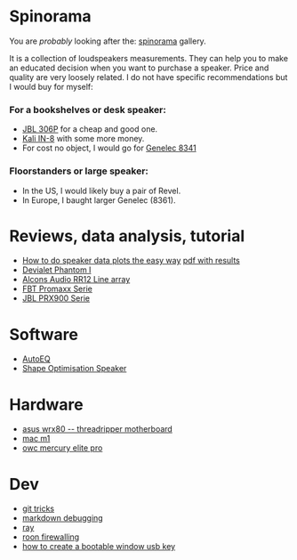 # Spinorama

You are *probably* looking after the: [spinorama](https://www.spinorama.org/) gallery.

It is a collection of loudspeakers measurements. They can
help you to make an educated decision when you want to purchase a
speaker. Price and quality are very loosely related. I do not have 
specific recommendations but I would buy for myself:

### For a bookshelves or desk speaker:
- [JBL 306P](https://pierreaubert.github.io/spinorama/JBL%20306P%20Mark%20ii/ASR/index_asr.html)
  for a cheap and good one.
- [Kali IN-8](https://pierreaubert.github.io/spinorama/Kali%20IN-8/ASR/index_asr.html)
  with some more money.
- For cost no object, I would go for [Genelec 8341](https://pierreaubert.github.io/spinorama/Genelec%208341A/ASR/index_asr.html)

### Floorstanders or large speaker:

- In the US, I would likely buy a pair of Revel.
- In Europe, I baught larger Genelec (8361).

# Reviews, data analysis, tutorial

- [How to do speaker data plots the easy way](/blog/tutorial/easyplot/easyplot.md) [pdf with results](/blog/tutorial/easyplot/easyplot.pdf) 
- [Devialet Phantom I](/blog/reviews/20230910-Devialet-Phantom/index.html)
- [Alcons Audio RR12 Line array](/blog/reviews/20221113-Alcons-Audio-beamforming/index.html)
- [FBT Promaxx Serie](/blog/reviews/20221105-FBT-Promaxx/index.html)
- [JBL PRX900 Serie](/blog/reviews/20221103-JBL-PRX900/index.html)

# Software

- [AutoEQ](/blog/software/autoeq.md)
- [Shape Optimisation Speaker](/blog/software/shape_optimisation_speaker.md)

# Hardware

- [asus wrx80 -- threadripper motherboard](/blog/hardware/asus_wrx80.md)
- [mac m1](/blog/hardware/mac_m1.md)
- [owc mercury elite pro](/blog/hardware/owc_mercury_elite_pro.md)

# Dev

- [git tricks](/blog/dev/git.md)
- [markdown debugging](/blog/dev/markdown.md)
- [ray](/blog/dev/ray.md)
- [roon firewalling](/blog/dev/roon.md)
- [how to create a bootable window usb key](/blog/dev/windows.md)



